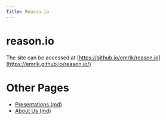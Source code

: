 ```yaml
---
Title: Reason.io
---
```


# reason.io
The site can be accessed at
[https://github.io/emrlk/reason.io](https://emrlk.github.io/reason.io/)


# Other Pages
 - [Presentations (md)](presentations)
 - [About Us (md)](about_us)
